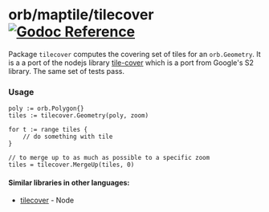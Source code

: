 orb/maptile/tilecover [![Godoc Reference](https://godoc.org/github.com/starboard-nz/orb/maptile/tilecover?status.svg)](https://godoc.org/github.com/starboard-nz/orb/maptile/tilecover)
=====================

Package `tilecover` computes the covering set of tiles for an `orb.Geometry`.
It is a a port of the nodejs library [tile-cover](https://github.com/mapbox/tile-cover)
which is a port from Google's S2 library. The same set of tests pass.

### Usage

```
poly := orb.Polygon{}
tiles := tilecover.Geometry(poly, zoom)

for t := range tiles {
	// do something with tile
}

// to merge up to as much as possible to a specific zoom
tiles = tilecover.MergeUp(tiles, 0)
```

#### Similar libraries in other languages:

* [tilecover](https://github.com/mapbox/tile-cover) - Node
